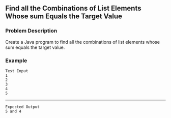 ## Find all the Combinations of List Elements Whose sum Equals the Target Value

### Problem Description
Create a Java program to find all the combinations of list elements whose sum equals the target value.

### Example
    Test Input
    1
    2
    3
    4
    5
-----
    Expected Output
    5 and 4